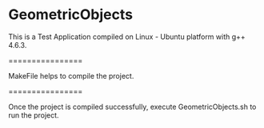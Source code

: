 GeometricObjects
================

This is a Test Application compiled on Linux - Ubuntu platform with g++ 4.6.3.

================

MakeFile helps to compile the project.

================

Once the project is compiled successfully, execute GeometricObjects.sh to run the project.
